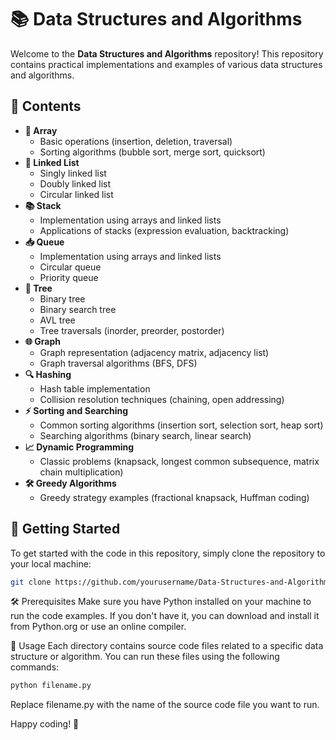 # 📚 Data Structures and Algorithms

Welcome to the **Data Structures and Algorithms** repository! This repository contains practical implementations and examples of various data structures and algorithms.

## 📂 Contents

- **🔢 Array**
  - Basic operations (insertion, deletion, traversal)
  - Sorting algorithms (bubble sort, merge sort, quicksort)
- **🔗 Linked List**
  - Singly linked list
  - Doubly linked list
  - Circular linked list
- **📚 Stack**
  - Implementation using arrays and linked lists
  - Applications of stacks (expression evaluation, backtracking)
- **📥 Queue**
  - Implementation using arrays and linked lists
  - Circular queue
  - Priority queue
- **🌳 Tree**
  - Binary tree
  - Binary search tree
  - AVL tree
  - Tree traversals (inorder, preorder, postorder)
- **🌐 Graph**
  - Graph representation (adjacency matrix, adjacency list)
  - Graph traversal algorithms (BFS, DFS)
- **🔍 Hashing**
  - Hash table implementation
  - Collision resolution techniques (chaining, open addressing)
- **⚡ Sorting and Searching**
  - Common sorting algorithms (insertion sort, selection sort, heap sort)
  - Searching algorithms (binary search, linear search)
- **📈 Dynamic Programming**
  - Classic problems (knapsack, longest common subsequence, matrix chain multiplication)
- **🛠️ Greedy Algorithms**
  - Greedy strategy examples (fractional knapsack, Huffman coding)

## 🏁 Getting Started

To get started with the code in this repository, simply clone the repository to your local machine:

```bash
git clone https://github.com/yourusername/Data-Structures-and-Algorithms.git

```


🛠️ Prerequisites
Make sure you have Python installed on your machine to run the code examples. If you don't have it, you can download and install it from Python.org or use an online compiler.

🚀 Usage
Each directory contains source code files related to a specific data structure or algorithm. You can run these files using the following commands:

```bash
python filename.py

```

Replace filename.py with the name of the source code file you want to run.

Happy coding! 🚀
